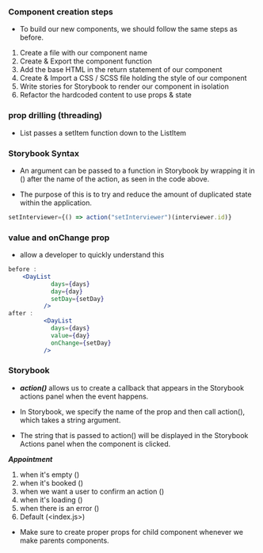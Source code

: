 

### Component creation steps
- To build our new components, we should follow the same steps as before.

1. Create a file with our component name
2. Create & Export the component function
3. Add the base HTML in the return statement of our component
4. Create & Import a CSS / SCSS file holding the style of our component
5. Write stories for Storybook to render our component in isolation
6. Refactor the hardcoded content to use props & state


### prop drilling (threading)

- List passes a setItem function down to the ListItem


### Storybook Syntax

- An argument can be passed to a function in Storybook by wrapping it in () after the name of the action, as seen in the code above.

- The purpose of this is to try and reduce the amount of duplicated state within the application.

```jsx
setInterviewer={() => action("setInterviewer")(interviewer.id)}
```


###  value and onChange prop

- allow a developer to quickly understand this

```jsx
before : 
    <DayList
            days={days}
            day={day}
            setDay={setDay}
          />
after : 
          <DayList
            days={days}
            value={day}
            onChange={setDay}
          />

```


### Storybook
-  ***action()*** allows us to create a callback that appears in the Storybook actions panel when the event happens.

- In Storybook, we specify the name of the prop and then call action(), which takes a string argument. 

- The string that is passed to action() will be displayed in the Storybook Actions panel when the component is clicked.

***Appointment***

1. when it's empty (<Empty>)
2. when it's booked (<Show>)
3. when we want a user to confirm an action (<Confirm>)
4. when it's loading (<Status>)
5. when there is an error (<Error>)
6. Default (<index.js>)



- Make sure to create proper props for child component whenever we make parents components.

